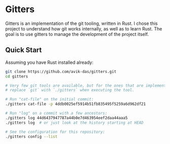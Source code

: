 Gitters
=======

Gitters is an implementation of the git tooling, written in Rust. I chose this project to understand how git works internally, as well as to learn Rust. The goal is to use gitters to manage the development of the project itself.

Quick Start
-----------

Assuming you have Rust installed already:

```sh
git clone https://github.com/avik-das/gitters.git
cd gitters

# Very few git tools are available, but for the ones that are implemented,
# replace `git` with `./gitters` when executing the tool.

# Run "cat-file" on the initial commit:
./gitters cat-file -p 4ddb0025ef5914b51fb835495f5259a6d962df21

# Run "log" on a commit with a few ancestors:
./gitters log 44d6437947787a44b0e7d463954eef2daa44aaa5
./gitters log  # or just look at the history starting at HEAD

# See the configuration for this repository:
./gitters config --list
```
